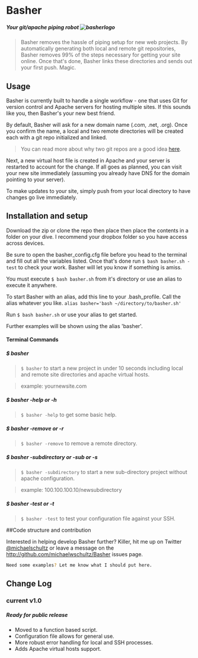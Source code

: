 # Basher
##### Your git/apache piping robot ![basherlogo](http://cl.ly/Zh0J/basher-logo-small.jpg)


> Basher removes the hassle of piping setup for new web projects. By automatically generating both local and remote git repositories, Basher removes 99% of the steps necessary for getting your site online. Once that's done, Basher links these directories and sends out your first push. Magic.


## Usage

Basher is currently built to handle a single workflow - one that uses Git for version control and Apache servers for hosting multiple sites. If this sounds like you, then Basher's your new best friend.

By default, Basher will ask for a new domain name (.com, .net, .org). Once you confirm the name, a local and two remote directories will be created each with a git repo initialized and linked.

>  You can read more about why two git repos are a good idea [here](http://git-scm.com/book/en/v2/Git-on-the-Server-Getting-Git-on-a-Server).

Next, a new virtual host file is created in Apache and your server is restarted to account for the change. If all goes as planned, you can visit your new site immediately (assuming you already have DNS for the domain pointing to your server).

To make updates to your site, simply push from your local directory to have changes go live immediately.


## Installation and setup

Download the zip or clone the repo then place then place the contents in a folder on your dive. I recommend your dropbox folder so you have access across devices.

Be sure to open the basher_config.cfg file before you head to the terminal and fill out all the variables listed. Once that's done run ```$ bash basher.sh -test``` to check your work. Basher will let you know if something is amiss.

You must execute ```$ bash basher.sh``` from it's directory or use an alias to execute it anywhere.

To start Basher with an alias, add this line to your .bash_profile. Call the alias whatever you like.
```alias basher='bash ~/directory/to/basher.sh'```

Run ```$ bash basher.sh``` or use your alias to get started.

Further examples will be shown using the alias 'basher'.


#### Terminal Commands

##### $ basher
> ```$ basher``` to start a new project in under 10 seconds
including local and remote site directories and apache virtual hosts.

> example: yournewsite.com

##### $ basher -help or -h
> ```$ basher -help``` to get some basic help.

##### $ basher -remove or -r
> ```$ basher -remove``` to remove a remote directory.

##### $ basher -subdirectory or -sub or -s
> ```$ basher -subdirectory``` to start a new sub-directory project without apache configuration.

> example: 100.100.100.10/newsubdirectory

##### $ basher -test or -t
> ```$ basher -test``` to test your configuration file against your SSH.

##Code structure and contribution

Interested in helping develop Basher further? Killer, hit me up on Twitter [@michaelschultz](http://twitter.com/@michaelschultz) or leave a message on the http://github.com/michaelwschultz/Basher issues page.


```bash
Need some examples? Let me know what I should put here.
```



## Change Log
### current v1.0

##### Ready for public release
* Moved to a function based script.
* Configuration file allows for general use.
* More robust error handling for local and SSH processes.
* Adds Apache virtual hosts support.
